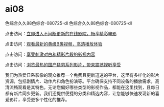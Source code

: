 # ai08
色综合久久88色综合-080725-dl
色综合久久88色综合-080725-dl

点击访问：<a href="https://heiliaoxwd5i8.pages.dev">立即进入不间断更新的在线影院，畅享精彩电影</a>

点击访问：<a href="https://heiliaowzu4ur.pages.dev">观看最新的黄级B类视频，高清播放体验</a>

点击访问：<a href="https://heiliaozj3tjd.pages.dev">享受刺激对白和精彩片段的影视内容</a>

点击访问：<a href="https://heiliaoe8ajia.pages.dev">浏览最热的国产猛男系列影片，带来震撼视听享受</a>

我们为热爱日系影像的观众推荐一个免费且更新迅速的平台，这里有多样化的影片资源，包括剧情片、动作片和角色扮演等。平台确保支持不同设备的播放需求，高清流畅观看是其特色。无论您偏好哪些类型的影视作品，都能在这里找到，且每日都有新片同步更新。我们还提供便捷的分类和精选内容，让您能够快速发现新的喜爱影片，享受更多个性化的推荐。

<span style="display:none;">[Canonical link](https://github.com/ai08072025/ai08 ）</span>
